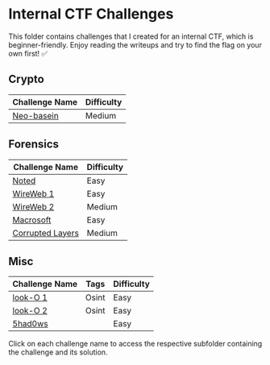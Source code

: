 # Internal CTF Challenges

This folder contains challenges that I created for an internal CTF, which is beginner-friendly. Enjoy reading the writeups and try to find the flag on your own first! ✅

## Crypto

| Challenge Name | Difficulty |
| -------------- | ---------- |
| [Neo-basein](crypto/Neo-basein) | Medium |

## Forensics

| Challenge Name | Difficulty |
| -------------- | ---------- |
| [Noted](forensics/Noted) | Easy |
| [WireWeb 1](forensics/Wireweb-1) | Easy |
| [WireWeb 2](forensics/Wireweb-2) | Medium |
| [Macrosoft](forensics/Macrosoft) | Easy |
| [Corrupted Layers](forensics/Corrupted-layers) | Medium |

## Misc

| Challenge Name | Tags | Difficulty |
| -------------- | ---- | ---------- |
| [look-O 1](misc/Look-o-1) | Osint | Easy |
| [look-O 2](misc/Look-o-2) | Osint | Easy |
| [5had0ws](misc/5had0ws) | | Easy |

Click on each challenge name to access the respective subfolder containing the challenge and its solution.
